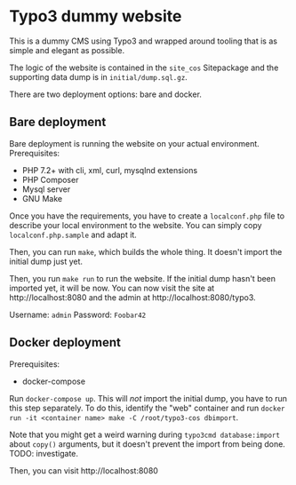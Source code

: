 # Typo3 dummy website

This is a dummy CMS using Typo3 and wrapped around tooling that is as simple and
elegant as possible.

The logic of the website is contained in the `site_cos` Sitepackage and the
supporting data dump is in `initial/dump.sql.gz`.

There are two deployment options: bare and docker.

## Bare deployment

Bare deployment is running the website on your actual environment.
Prerequisites:

* PHP 7.2+ with cli, xml, curl, mysqlnd extensions
* PHP Composer
* Mysql server
* GNU Make

Once you have the requirements, you have to create a `localconf.php` file to
describe your local environment to the website. You can simply copy
`localconf.php.sample` and adapt it.

Then, you can run `make`, which builds the whole thing. It doesn't import the
initial dump just yet.

Then, you run `make run` to run the website. If the initial dump hasn't been
imported yet, it will be now. You can now visit the site at
http://localhost:8080 and the admin at http://localhost:8080/typo3.

Username: `admin` Password: `Foobar42`

## Docker deployment

Prerequisites:

* docker-compose

Run `docker-compose up`. This will *not* import the initial dump, you have to
run this step separately. To do this, identify the "web" container and run
`docker run -it <container name> make -C /root/typo3-cos dbimport`.

Note that you might get a weird warning during `typo3cmd database:import` about
`copy()` arguments, but it doesn't prevent the import from being done.
TODO: investigate.

Then, you can visit http://localhost:8080
